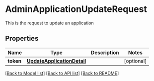 # AdminApplicationUpdateRequest

This is the request to update an application
## Properties
Name | Type | Description | Notes
------------ | ------------- | ------------- | -------------
**token** | [**UpdateApplicationDetail**](UpdateApplicationDetail.md) |  | [optional] 

[[Back to Model list]](../README.md#documentation-for-models) [[Back to API list]](../README.md#documentation-for-api-endpoints) [[Back to README]](../README.md)



